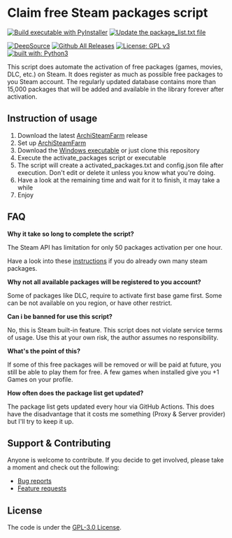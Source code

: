 # Claim free Steam  packages script

[![Build executable with PyInstaller](https://github.com/Luois45/claim-free-steam-packages/actions/workflows/build.yml/badge.svg)](https://github.com/Luois45/claim-free-steam-packages/actions/workflows/build.yml)
[![Update the package_list.txt file](https://github.com/Luois45/claim-free-steam-packages/actions/workflows/update_package_list.yml/badge.svg)](https://github.com/Luois45/claim-free-steam-packages/actions/workflows/update_package_list.yml)

[![DeepSource](https://deepsource.io/gh/Luois45/claim-free-steam-packages.svg/?label=active+issues&show_trend=true&token=eIo_r1Hx850IQIJEoUj3FaC5)](https://deepsource.io/gh/Luois45/claim-free-steam-packages/?ref=repository-badge)
[![Github All Releases](https://img.shields.io/github/downloads/Luois45/claim-free-steam-packages/total.svg)](https://tooomm.github.io/github-release-stats/?username=Luois45&repository=claim-free-steam-packages)
[![License: GPL v3](https://img.shields.io/badge/License-GPL%20v3-blue.svg)](http://www.gnu.org/licenses/gpl-3.0)
[![built with: Python3](https://camo.githubusercontent.com/0d9fbff04202da688cc79c5ffe984bd171edf453b2e41e5e56e55202dd5bdbb2/68747470733a2f2f696d672e736869656c64732e696f2f62616467652f6275696c74253230776974682d507974686f6e332d7265642e737667)](https://www.python.org/)

This script does automate the activation of free packages (games, movies, DLC, etc.) on Steam. It does register as much as possible free packages to you Steam account.
The regularly updated database contains more than 15,000 packages that will be added and available in the library forever after activation.

## Instruction of usage

1. Download the latest [ArchiSteamFarm](https://github.com/JustArchiNET/ArchiSteamFarm/releases/latest) release
2. Set up [ArchiSteamFarm](https://github.com/JustArchiNET/ArchiSteamFarm/wiki/Setting-up)
3. Download the [Windows executable](https://github.com/Luois45/claim-free-steam-packages/releases/latest) or just clone this repository
4. Execute the activate_packages script or executable
5. The script will create a activated_packages.txt and config.json file after execution. Don't edit or delete it unless you know what you're doing.
6. Have a look at the remaining time and wait for it to finish, it may take a while
7. Enjoy

## FAQ
**Why it take so long to complete the script?**

The Steam API has limitation for only 50 packages activation per one hour.

Have a look into these [instructions](docs/instructions-for-users-with-many-packages.md) if you do already own many steam packages.
 
**Why not all available packages will be registered to you account?**

Some of packages like DLC, require to activate first base game first. Some can be not available on you region, or have other restrict.

**Can i be banned for use this script?**

No, this is Steam built-in feature. This script does not violate service terms of usage. Use this at your own risk, the author assumes no responsibility.

**What's the point of this?**

If some of this free packages will be removed or will be paid at future, you still be able to play them for free. A few games when installed give you +1 Games on your profile.

**How often does the package list get updated?**

The package list gets updated every hour via GitHub Actions. This does have the disadvantage that it costs me something (Proxy & Server provider) but I'll try to keep it up.

## Support & Contributing
Anyone is welcome to contribute. If you decide to get involved, please take a moment and check out the following:

* [Bug reports](.github/ISSUE_TEMPLATE/bug_report.md)
* [Feature requests](.github/ISSUE_TEMPLATE/feature_request.md)

## License

The code is under the [GPL-3.0 License](https://choosealicense.com/licenses/gpl-3.0/).
